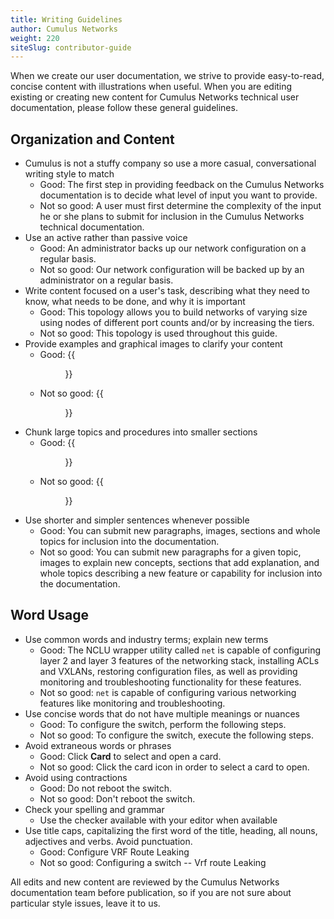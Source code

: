 ```yaml
---
title: Writing Guidelines
author: Cumulus Networks
weight: 220
siteSlug: contributor-guide
---
```

When we create our user documentation, we strive to provide easy-to-read, concise content with illustrations when useful. When you are editing existing or creating new content for Cumulus Networks technical user documentation, please follow these general guidelines.

## Organization and Content

- Cumulus is not a stuffy company so use a more casual, conversational writing style to match
    - Good: The first step in providing feedback on the Cumulus Networks documentation is to decide what level of input you want to provide.
    - Not so good: A user must first determine the complexity of the input he or she plans to submit for inclusion in the Cumulus Networks technical documentation.
- Use an active rather than passive voice
    - Good: An administrator backs up our network configuration on a regular basis.
    - Not so good: Our network configuration will be backed up by an administrator on a regular basis.
- Write content focused on a user's task, describing what they need to know, what needs to be done, and why it is important
    - Good: This topology allows you to build networks of varying size using nodes of different port counts and/or by increasing the tiers.
    - Not so good: This topology is used throughout this guide.
- Provide examples and graphical images to clarify your content
    - Good: {{<figure src="/images/netq/alarms-perf-rating.png" width="350">}}
    - Not so good: {{<figure src="/images/uploads/osi-model-bad-art.png" width="400">}}
- Chunk large topics and procedures into smaller sections
    - Good: {{<figure src="/images/uploads/contrib-gde-chunks-good.png" width="200">}}
    - Not so good: {{<figure src="/images/uploads/contrib-gde-chunks-bad.png" width="200">}}
- Use shorter and simpler sentences whenever possible
    - Good: You can submit new paragraphs, images, sections and whole topics for inclusion into the documentation.
    - Not so good: You can submit new paragraphs for a given topic, images to explain new concepts, sections that add explanation, and whole topics describing a new feature or capability for inclusion into the documentation.

## Word Usage

- Use common words and industry terms; explain new terms
    - Good: The NCLU wrapper utility called `net` is capable of configuring layer 2 and layer 3 features of the networking stack, installing ACLs and VXLANs, restoring configuration files, as well as providing monitoring and troubleshooting functionality for these features.
    - Not so good: `net` is capable of configuring various networking features like monitoring and troubleshooting.
- Use concise words that do not have multiple meanings or nuances
    - Good: To configure the switch, perform the following steps.
    - Not so good: To configure the switch, execute the following steps.
- Avoid extraneous words or phrases
    - Good: Click **Card** to select and open a card.
    - Not so good: Click the card icon in order to select a card to open.
- Avoid using contractions
    - Good: Do not reboot the switch.
    - Not so good: Don't reboot the switch.
- Check your spelling and grammar
    - Use the checker available with your editor when available
- Use title caps, capitalizing the first word of the title, heading, all nouns, adjectives and verbs. Avoid punctuation.
    - Good: Configure VRF Route Leaking
    - Not so good: Configuring a switch -- Vrf route Leaking

All edits and new content are reviewed by the Cumulus Networks documentation team before publication, so if you are not sure about particular style issues, leave it to us.
